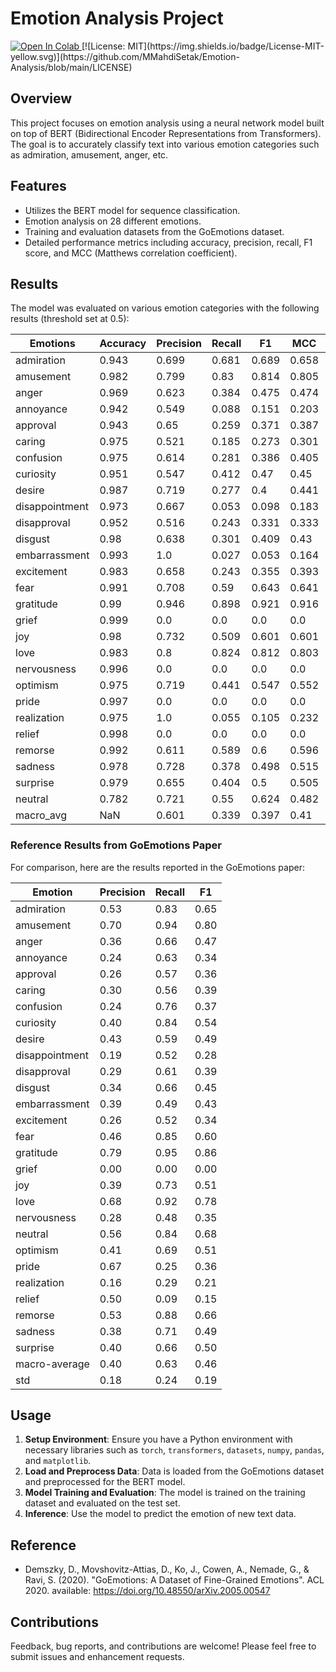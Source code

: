 # Emotion Analysis Project
<a target="_blank" href="https://colab.research.google.com/github/MMahdiSetak/Emotion-Analysis/blob/main/go-emotions/go-emotions.ipynb">
  <img src="https://colab.research.google.com/assets/colab-badge.svg" alt="Open In Colab"/>
</a>
[![License: MIT](https://img.shields.io/badge/License-MIT-yellow.svg)](https://github.com/MMahdiSetak/Emotion-Analysis/blob/main/LICENSE)

## Overview
This project focuses on emotion analysis using a neural network model built on top of BERT (Bidirectional Encoder Representations from Transformers). The goal is to accurately classify text into various emotion categories such as admiration, amusement, anger, etc.

## Features
- Utilizes the BERT model for sequence classification.
- Emotion analysis on 28 different emotions.
- Training and evaluation datasets from the GoEmotions dataset.
- Detailed performance metrics including accuracy, precision, recall, F1 score, and MCC (Matthews correlation coefficient).

## Results
The model was evaluated on various emotion categories with the following results (threshold set at 0.5):

| Emotions       | Accuracy | Precision | Recall | F1     | MCC    | Support |
|----------------|----------|-----------|--------|--------|--------|---------|
| admiration     | 0\.943   | 0\.699    | 0\.681 | 0\.689 | 0\.658 | 504\.0  |
| amusement      | 0\.982   | 0\.799    | 0\.83  | 0\.814 | 0\.805 | 264\.0  |
| anger          | 0\.969   | 0\.623    | 0\.384 | 0\.475 | 0\.474 | 198\.0  |
| annoyance      | 0\.942   | 0\.549    | 0\.088 | 0\.151 | 0\.203 | 320\.0  |
| approval       | 0\.943   | 0\.65     | 0\.259 | 0\.371 | 0\.387 | 351\.0  |
| caring         | 0\.975   | 0\.521    | 0\.185 | 0\.273 | 0\.301 | 135\.0  |
| confusion      | 0\.975   | 0\.614    | 0\.281 | 0\.386 | 0\.405 | 153\.0  |
| curiosity      | 0\.951   | 0\.547    | 0\.412 | 0\.47  | 0\.45  | 284\.0  |
| desire         | 0\.987   | 0\.719    | 0\.277 | 0\.4   | 0\.441 | 83\.0   |
| disappointment | 0\.973   | 0\.667    | 0\.053 | 0\.098 | 0\.183 | 151\.0  |
| disapproval    | 0\.952   | 0\.516    | 0\.243 | 0\.331 | 0\.333 | 267\.0  |
| disgust        | 0\.98    | 0\.638    | 0\.301 | 0\.409 | 0\.43  | 123\.0  |
| embarrassment  | 0\.993   | 1\.0      | 0\.027 | 0\.053 | 0\.164 | 37\.0   |
| excitement     | 0\.983   | 0\.658    | 0\.243 | 0\.355 | 0\.393 | 103\.0  |
| fear           | 0\.991   | 0\.708    | 0\.59  | 0\.643 | 0\.641 | 78\.0   |
| gratitude      | 0\.99    | 0\.946    | 0\.898 | 0\.921 | 0\.916 | 352\.0  |
| grief          | 0\.999   | 0\.0      | 0\.0   | 0\.0   | 0\.0   | 6\.0    |
| joy            | 0\.98    | 0\.732    | 0\.509 | 0\.601 | 0\.601 | 161\.0  |
| love           | 0\.983   | 0\.8      | 0\.824 | 0\.812 | 0\.803 | 238\.0  |
| nervousness    | 0\.996   | 0\.0      | 0\.0   | 0\.0   | 0\.0   | 23\.0   |
| optimism       | 0\.975   | 0\.719    | 0\.441 | 0\.547 | 0\.552 | 186\.0  |
| pride          | 0\.997   | 0\.0      | 0\.0   | 0\.0   | 0\.0   | 16\.0   |
| realization    | 0\.975   | 1\.0      | 0\.055 | 0\.105 | 0\.232 | 145\.0  |
| relief         | 0\.998   | 0\.0      | 0\.0   | 0\.0   | 0\.0   | 11\.0   |
| remorse        | 0\.992   | 0\.611    | 0\.589 | 0\.6   | 0\.596 | 56\.0   |
| sadness        | 0\.978   | 0\.728    | 0\.378 | 0\.498 | 0\.515 | 156\.0  |
| surprise       | 0\.979   | 0\.655    | 0\.404 | 0\.5   | 0\.505 | 141\.0  |
| neutral        | 0\.782   | 0\.721    | 0\.55  | 0\.624 | 0\.482 | 1787\.0 |
| macro\_avg     | NaN      | 0\.601    | 0\.339 | 0\.397 | 0\.41  | NaN     |


### Reference Results from GoEmotions Paper
For comparison, here are the results reported in the GoEmotions paper:

| Emotion       | Precision | Recall | F1   |
|---------------|-----------|--------|------|
| admiration    | 0.53      | 0.83   | 0.65 |
| amusement     | 0.70      | 0.94   | 0.80 |
| anger         | 0.36      | 0.66   | 0.47 |
| annoyance     | 0.24      | 0.63   | 0.34 |
| approval      | 0.26      | 0.57   | 0.36 |
| caring        | 0.30      | 0.56   | 0.39 |
| confusion     | 0.24      | 0.76   | 0.37 |
| curiosity     | 0.40      | 0.84   | 0.54 |
| desire        | 0.43      | 0.59   | 0.49 |
| disappointment| 0.19      | 0.52   | 0.28 |
| disapproval   | 0.29      | 0.61   | 0.39 |
| disgust       | 0.34      | 0.66   | 0.45 |
| embarrassment | 0.39      | 0.49   | 0.43 |
| excitement    | 0.26      | 0.52   | 0.34 |
| fear          | 0.46      | 0.85   | 0.60 |
| gratitude     | 0.79      | 0.95   | 0.86 |
| grief         | 0.00      | 0.00   | 0.00 |
| joy           | 0.39      | 0.73   | 0.51 |
| love          | 0.68      | 0.92   | 0.78 |
| nervousness   | 0.28      | 0.48   | 0.35 |
| neutral       | 0.56      | 0.84   | 0.68 |
| optimism      | 0.41      | 0.69   | 0.51 |
| pride         | 0.67      | 0.25   | 0.36 |
| realization   | 0.16      | 0.29   | 0.21 |
| relief        | 0.50      | 0.09   | 0.15 |
| remorse       | 0.53      | 0.88   | 0.66 |
| sadness       | 0.38      | 0.71   | 0.49 |
| surprise      | 0.40      | 0.66   | 0.50 |
| macro-average | 0.40      | 0.63   | 0.46 |
| std           | 0.18      | 0.24   | 0.19 |

## Usage
1. **Setup Environment**: Ensure you have a Python environment with necessary libraries such as `torch`, `transformers`, `datasets`, `numpy`, `pandas`, and `matplotlib`.
2. **Load and Preprocess Data**: Data is loaded from the GoEmotions dataset and preprocessed for the BERT model.
3. **Model Training and Evaluation**: The model is trained on the training dataset and evaluated on the test set.
4. **Inference**: Use the model to predict the emotion of new text data.



## Reference
- Demszky, D., Movshovitz-Attias, D., Ko, J., Cowen, A., Nemade, G., & Ravi, S. (2020). "GoEmotions: A Dataset of Fine-Grained Emotions". ACL 2020. available: https://doi.org/10.48550/arXiv.2005.00547


## Contributions
Feedback, bug reports, and contributions are welcome! Please feel free to submit issues and enhancement requests.
